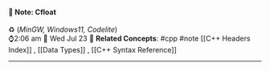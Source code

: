 #### 📝 Note: Cfloat 
 ♻️ (*MinGW, Windows11, Codelite*)   
 ⌚2:06 am  📆 Wed Jul 23
 🔗 **Related Concepts**: #cpp #note [[C++ Headers Index]] , [[Data Types]] , [[C++ Syntax Reference]]
___


